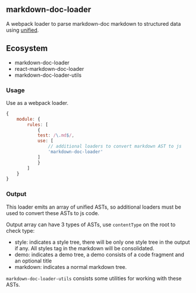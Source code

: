 ## markdown-doc-loader

A webpack loader to parse markdown-doc markdown to structured data using [unified](https://github.com/unifiedjs/unified).

## Ecosystem

* markdown-doc-loader
* react-markdown-doc-loader
* markdown-doc-loader-utils

### Usage

Use as a webpack loader.

```js
{
	module: {
		rules: [
			{
			test: /\.md$/,
			use: [
				// additional loaders to convert markdown AST to js
				'markdown-doc-loader'
			]
			}
		]
	}
}
```

### Output

This loader emits an array of unified ASTs, so additional loaders must be used to convert these ASTs to js code.

Output array can have 3 types of ASTs, use `contentType` on the root to check type:

* style: indicates a style tree, there will be only one style tree in the output if any. All styles tag in the markdown will be consolidated.
* demo: indicates a demo tree, a demo consists of a code fragment and an optional title
* markdown: indicates a normal markdown tree.

`markdown-doc-loader-utils` consists some utilities for working with these ASTs.
